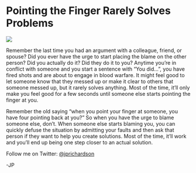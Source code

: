 <!--
id: 903135670
link: http://loudjet.com/a/pointing-the-finger-rarely-solves-problems
slug: pointing-the-finger-rarely-solves-problems
date: Wed Aug 04 2010 09:49:51 GMT-0500 (CDT)
publish: 2010-08-04
tags: 
-->


Pointing the Finger Rarely Solves Problems
==========================================

![](http://media.tumblr.com/tumblr_l6muitFxEt1qzbc4f.jpg)

Remember the last time you had an argument with a colleague, friend, or
spouse? Did you ever have the urge to start placing the blame on the
other person? Did you actually do it? Did they do it to you? Anytime
you’re in conflict with someone and you start a sentence with “You
did…”, you have fired shots and are about to engage in blood warfare. It
might feel good to let someone know that they messed up or make it clear
to others that someone messed up, but it rarely solves anything. Most of
the time, it’ll only make you feel good for a few seconds until someone
else starts pointing the finger at you.

Remember the old saying “when you point your finger at someone, you have
four pointing back at you?” So when you have the urge to blame someone
else, don’t. When someone else starts blaming you, you can quickly
defuse the situation by admitting your faults and then ask that person
if they want to help you create solutions. Most of the time, it’ll work
and you’ll end up being one step closer to an actual solution.

Follow me on Twitter: [@jprichardson](http://twitter.com/jprichardson)

-JP

